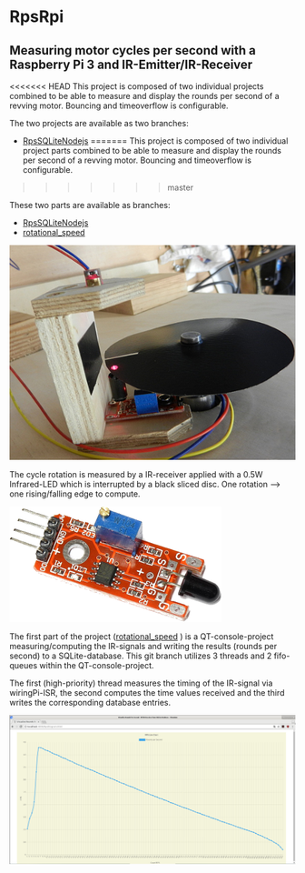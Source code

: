 # RpsRpi
## Measuring motor cycles per second with a Raspberry Pi 3 and IR-Emitter/IR-Receiver
<<<<<<< HEAD
This project is composed of two individual projects combined to be able to measure and display the rounds per second of a revving motor. Bouncing and timeoverflow is configurable. 

The two projects are available as two branches: 
+ [RpsSQLiteNodejs](https://github.com/emmerlin1/RpsRpi/tree/RpsSQLiteNodejs)
=======
This project is composed of two individual project parts combined to be able to measure and display the rounds per second of a revving motor. Bouncing and timeoverflow is configurable.
>>>>>>> master

These two parts are available as branches:
* [RpsSQLiteNodejs](https://github.com/emmerlin1/RpsRpi/tree/RpsSQLiteNodejs)
* [rotational_speed](https://github.com/emmerlin1/RpsRpi/tree/rotational_speed)


![IR Receiver](images/ir_measurement.jpg)

The cycle rotation is measured by a IR-receiver applied with a 0.5W Infrared-LED which is interrupted by a black sliced disc. One rotation --> one rising/falling edge to compute.

![Rounds per Second](images/ir_receiver.png)

The first part of the project ([rotational_speed](https://github.com/emmerlin1/RpsRpi/tree/rotational_speed)
) is a QT-console-project measuring/computing the IR-signals and writing the results (rounds per second) to a SQLite-database. This git branch utilizes 3 threads and 2 fifo-queues within the QT-console-project. 

The first (high-priority) thread measures the timing of the IR-signal via wiringPi-ISR, the second computes the time values received and the third writes the corresponding database entries.

![Rounds per Second](images/rps_diagram.png)
